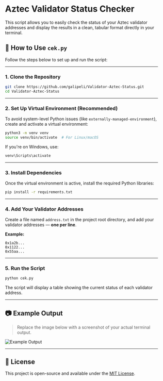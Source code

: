 # Aztec Validator Status Checker

This script allows you to easily check the status of your Aztec validator addresses and display the results in a clean, tabular format directly in your terminal.

## 🔧 How to Use `cek.py`

Follow the steps below to set up and run the script:

---

### 1. Clone the Repository

```bash
git clone https://github.com/galipeli/Validator-Aztec-Status.git
cd Validator-Aztec-Status
```

---

### 2. Set Up Virtual Environment (Recommended)

To avoid system-level Python issues (like `externally-managed-environment`), create and activate a virtual environment:

```bash
python3 -m venv venv
source venv/bin/activate  # For Linux/macOS
```

If you're on Windows, use:
```bash
venv\Scripts\activate
```

---

### 3. Install Dependencies

Once the virtual environment is active, install the required Python libraries:

```bash
pip install -r requirements.txt
```

---

### 4. Add Your Validator Addresses

Create a file named `address.txt` in the project root directory, and add your validator addresses — **one per line**.

**Example:**

```
0x1a2b...
0x1122...
0x55aa...
```

---

### 5. Run the Script

```bash
python cek.py
```

The script will display a table showing the current status of each validator address.

---

## 📷 Example Output

> Replace the image below with a screenshot of your actual terminal output.

![Example Output](images/output.png)

---

## 📄 License

This project is open-source and available under the [MIT License](LICENSE).

